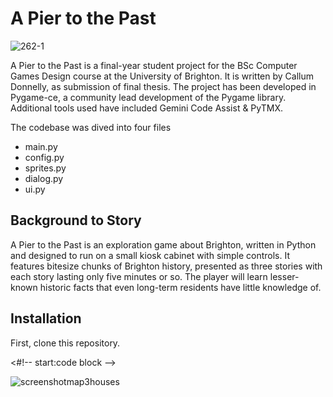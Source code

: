 # A Pier to the Past
![262-1](https://github.com/user-attachments/assets/74040d26-7af7-49b5-9415-b5118a820e4f)

A Pier to the Past is a final-year student project for the BSc Computer Games Design course at the University of Brighton. It is written by Callum Donnelly, as submission of final thesis. The project has been developed in Pygame-ce, a community lead development of the Pygame library. Additional tools used have included Gemini Code Assist & PyTMX.

The codebase was dived into four files

- main.py
- config.py
- sprites.py
- dialog.py
- ui.py


## Background to Story

A Pier to the Past is an exploration game about Brighton, written in Python and designed to run on a small kiosk cabinet with simple controls. It features bitesize chunks of Brighton history, presented as three stories with each story lasting only five minutes or so. The player will learn lesser-known  historic facts that even long-term residents have little knowledge of. 

## Installation

First, clone this repository. 

<#!-- start:code block -->

![screenshotmap3houses](https://github.com/user-attachments/assets/9edfbb2d-3ede-4fca-a374-9bea7009e949)



